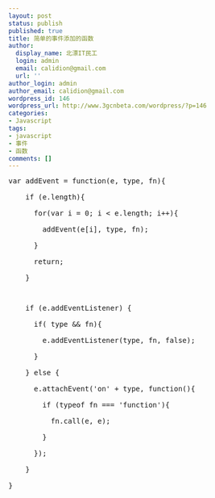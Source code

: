 ```yaml
---
layout: post
status: publish
published: true
title: 简单的事件添加的函数
author:
  display_name: 北漂IT民工
  login: admin
  email: calidion@gmail.com
  url: ''
author_login: admin
author_email: calidion@gmail.com
wordpress_id: 146
wordpress_url: http://www.3gcnbeta.com/wordpress/?p=146
categories:
- Javascript
tags:
- javascript
- 事件
- 函数
comments: []
---
```

<pre name="code" class="js">
var addEvent = function(e, type, fn){<br />
    if (e.length){<br />
      for(var i = 0; i < e.length; i++){<br />
        addEvent(e[i], type, fn);<br />
      }<br />
      return;<br />
    }</p>
<p>    if (e.addEventListener) {<br />
      if( type && fn){<br />
        e.addEventListener(type, fn, false);<br />
      }<br />
    } else {<br />
      e.attachEvent('on' + type, function(){<br />
        if (typeof fn === 'function'){<br />
          fn.call(e, e);<br />
        }<br />
      });<br />
    }<br />
}<br />
</pre></p>
